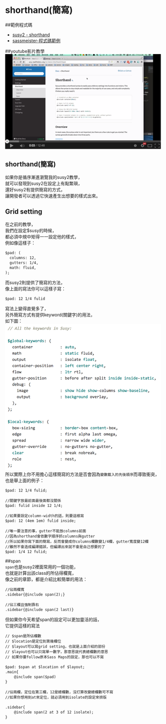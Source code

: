 # shorthand(簡寫)

##範例程式碼 
* <a href="http://susy.readthedocs.org/en/latest/shorthand/" target="_blank">susy2 - shorthand</a>
*  <a href="http://sassmeister.com/gist/71f07f3ac51aeb49ea19" target="_blank">sassmeister-程式碼範例</a>

##youtube影片教學  
<a href="https://www.youtube.com/watch?v=er2evZqsvbg&feature=youtu.be" target="_blank">![](/images/video/susy2-11.png)</a>

## shorthand(簡寫)
如果你是循序漸進瀏覽我的susy2教學，  
就可以發現到susy2在設定上有點繁瑣，  
還好susy2有提供簡寫的方式，  
讓開發者可以透過它快速產生出想要的樣式出來。  

## Grid setting
在之前的教學，  
我們在設定$susy的時候，  
都必須中規中矩得一一設定他的樣式，  
例如像這樣子：
```
$pad: (
  columns: 12,
  gutters: 1/4,
  math: fluid,
);
```
而susy2則提供了簡寫的方法，  
像上面的寫法你可以這樣子寫：
```
$pad: 12 1/4 fulid
```
寫法上變得直覺多了，  
另外簡寫方式有提供keyword(關鍵字)的用法，  
如下圖：  
<img src="/images/susy2-11.png" />  
所以實際上你不用擔心這樣簡寫的方法是否會因為`變數載入的先後順序`而導致衝突，  
也是舉上面的例子：  
```
$pad: 12 1/4 fulid;

//關鍵字放最前面最後面都沒關係
$pad: fulid inside 12 1/4;

//如果要設定column-width的話，則要這樣寫
$pad: 12 (4em 1em) fulid inside;

//唯一要注意的事，gutter不能放columns前面
//因為shorthand會依數字順序抓columns與gutter
//所以如果你寫下面的簡寫，反而會變成你columns欄數變1/4欄，gutter寬度變12欄
//雖然不會造成編譯錯誤，但編譯出來就不會是自己想要的了
$pad: 1/4 12 fulid;

```

##span  
`span`也是susy2裡面常用的一個功能，  
也就是計算出該class的所佔得欄寬，  
像之前的章節，都是介紹比較簡單的用法：  
```
//佔兩欄寬
.sidebar{@include span(2);}

//佔三欄且強制靠右
.sidebar{@include span(2 last)}
```  
但如果你今天希望span的設定可以更加靈活的話，  
它提供這樣的寫法

```
// $span是所佔欄數
// $location是定位到第幾欄位
// $layout可以寫grid setting，也就是上面介紹的部份
// $layout也可以只寫單一數字，那意思就代表總欄數的意思
// 如果你要follow原本Sass Maps的設定，那也可以不寫

$pad: $span at $location of $layout;
.main{
	@include span($pad)
}

//佔兩欄，定位在第三欄，12是總欄數，沒打算改變總欄數可不寫
//如果你想用到at來定位，就必須用到isolate的設定來排版

.sidebar{
	@include span(2 at 3 of 12 isolate);
}
```
